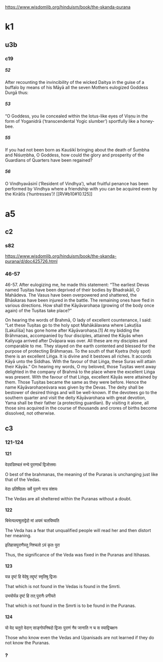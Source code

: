 
https://www.wisdomlib.org/hinduism/book/the-skanda-purana

# k1
## u3b
### c19
##### 52
After recounting the invincibility of the wicked Daitya in the guise of a buffalo by means of his Māyā all the seven Mothers eulogized Goddess Durgā thus:

##### 53
“O Goddess, you lie concealed within the lotus-like eyes of Viṣṇu in the form of Yoganidrā (‘transcendental Yogic slumber’) sportfully like a honey-bee.
##### 55
If you had not been born as Kauśikī bringing about the death of Śuṃbha and Niśuṃbha, O Goddess, how could the glory and prosperity of the Guardians of Quarters have been regained?
##### 56
O Vindhyavāsinī (‘Resident of Vindhya’), what fruitful penance has been performed by Vindhya where a friendship with you can be acquired even by the Kirātīs (‘huntresses’)!
[[RV#b10#10.125]]
# a5
## c2
### s82
https://www.wisdomlib.org/hinduism/book/the-skanda-purana/d/doc425726.html
### 46-57


46-57. After eulogizing me, he made this statement: “The earliest Devas named Tuṣitas have been deprived of their bodies by Bhadrakālī, O Mahādeva. The Vasus have been overpowered and shattered, the Bhāskaras have been injured in the battle. The remaining ones have fled in various directions. How shall the Kāyāvarohaṇa (growing of the body once again) of the Tuṣitas take place?”

On hearing the words of Brahmā, O lady of excellent countenance, I said: “Let these Tuṣitas go to the holy spot Mahākālavana where Lakuṭīśa [Lakulīśa] has gone home after Kāyāvarohaṇa.[1] At my bidding the Brāhmaṇas, accompanied by four disciples, attained the Kāyās when Kaliyuga arrived after Dvāpara was over. All these are my disciples and comparable to me. They stayed on the earth contented and blessed for the purpose of protecting Brāhmaṇas. To the south of that Kṣetra (holy spot) there is an excellent Liṅga. It is divine and it bestows all riches. It accords Kāyā unto the Siddhas. With the favour of that Liṅga, these Suras will attain their Kāyās.” On hearing my words, O my beloved, those Tuṣitas went away delighted in the company of Brahmā to the place where the excellent Liṅga was present. With the favour of that Liṅga, excellent Kāyās were attained by them. Those Tuṣitas became the same as they were before. Hence the name Kāyāvarohaṇeśvara was given by the Devas. The deity shall be bestower of desired things and will be well-known. If the devotees go to the southern quarter and visit the deity Kāyāvarohaṇa with great devotion, Yama shall be their father (a protecting guardian). By visiting it alone, all those sins acquired in the course of thousands and crores of births become dissolved, not otherwise.
## c3
### 121-124
#### 121
वेदवन्निश्चलं मन्ये पुराणार्थं द्विजोत्तमाः 

O best of the brahmanas, the meaning of the Puranas is unchanging just like that of the Vedas. 

वेदाः प्रतिष्ठिताः सर्वे पुराणे नात्र संशयः

The Vedas are all sheltered within the Puranas without a doubt. 
#### 122
बिभेत्यल्पश्रुताद्वेदो मां अयमं चलयिष्यति 

The Veda has a fear that unqualified people will read her and then distort her meaning. 

इतिहासपुराणैस्तु निश्चलो ऽयं कृतः पुरा

Thus, the significance of the Veda was fixed in the Puranas and Itihasas. 
#### 123
यन्न दृष्टं हि वेदेषु तद्दृष्टं स्मृतिषु द्विजाः 

That which is not found in the Vedas is found in the Smrti. 

उभयोर्यन्न दृष्टं हि तत् पुरानैः प्रगीयते

That which is not found in the Smrti is to be found in the Puranas. 
#### 124
यो वेद चतुरो वेदान् साङ्गोपनिषदो द्विजाः पुराणं नैव जानाति न च स स्याद्विचक्षनः

Those who know even the Vedas and Upanisads are not learned if they do not know the Puranas.

### ?